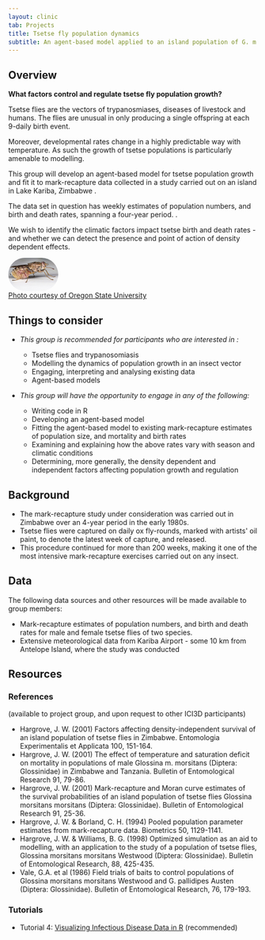 ```yaml
---
layout: clinic
tab: Projects
title: Tsetse fly population dynamics
subtitle: An agent-based model applied to an island population of G. m. morsitans
---
```


## Overview

<div class='container'>
<div class='row'>
  <div class="col-lg-8">
      <p><b>What factors control and regulate tsetse fly population growth?</b></p>
      <p> Tsetse flies are the vectors of trypanosmiases, diseases of livestock and humans. The flies are unusual in only producing a single offspring at each 9-daily birth event.</p>
      <p> Moreover, developmental rates change in a highly predictable way with temperature. As such the growth of tsetse populations is particularly amenable to modelling.</p>
      <p> This group will develop an agent-based model for tsetse population growth and fit it to mark-recapture data collected in a study carried out on an island in Lake Kariba, Zimbabwe .</p>
      <p> The data set in question has weekly estimates of population numbers, and birth and death rates, spanning a four-year period.  .</p>
      <p> We wish to identify the climatic factors impact tsetse birth and death rates - and whether we can detect the presence and point of action of density dependent effects.
  </div>
  <div class="col-lg-4">
      <img src="./tsetseOSU.jpg" alt="Tsetse Fly" title="Photo courtesy of Oregon State University"  style="margin:0px; display: block; width : 20%; border-radius: 50px" />
      <a href="https://www.flickr.com/photos/oregonstateuniversity/10040375154/in/photolist-giexJs-dteEn5-dtet98-fstqeX-dRo1dd-8UbzgF-oCDocs-zi39s-dwBgLz-7djL6s-dr7JVJ-7dgMwp-fvhuwf-d4RUJS-8on7Yc-8E1emp-3YSJr2-dr7GtW-6Vmgup-dr7whv-Bfrn5S-5KT5we-7WkSe2-BEgfNL-fnh1U4-dRo19h-dwGLHb-dr7zva-dwGMnE-dr7KLf-dr7yXa-dRhrMi-dwBgnF-dr7zTz-dwBgDH-dRo1aW-dr7K29-dr7GKC-dRhrH6-dr7y92-7WkNfg-dr7HCQ-DEij9-pPEoeU-8Mz1g-7WkRfD-dr7z5V-dRhrJV-dr7Kwq-dr7xrK">Photo courtesy of Oregon State University</a>
  </div>
</div>
</div>

<div markdown="1">

## Things to consider

- _This group is recommended for participants who are interested in :_
    - Tsetse flies and trypanosomiasis
    - Modelling the dynamics of population growth in an insect vector
    - Engaging, interpreting and analysing existing data
    - Agent-based models

- _This group will have the opportunity to engage in any of the following:_
    - Writing code in R  
    - Developing an agent-based model
    - Fitting the agent-based model to existing mark-recapture estimates of population size, and mortality and birth rates
    - Examining and explaining how the above rates vary with season and climatic conditions
    - Determining, more generally, the density dependent and independent factors affecting population growth and regulation

## Background

- The mark-recapture study under consideration was carried out in Zimbabwe over an 4-year period in the early 1980s.
- Tsetse flies were captured on daily ox fly-rounds, marked with artists' oil paint, to denote the latest week of capture, and released.
- This procedure continued for more than 200 weeks, making it one of the most intensive mark-recapture exercises carried out on any insect.

## Data

The following data sources and other resources will be made available to group members:

- Mark-recapture estimates of population numbers, and birth and death rates for male and female tsetse flies of two species.
- Extensive meteorological data from Kariba Airport - some 10 km from Antelope Island, where the study was conducted

## Resources

### References

(available to project group, and upon request to other ICI3D participants)

- Hargrove, J. W. (2001) Factors affecting density-independent survival of an island population of tsetse flies in Zimbabwe. Entomologia Experimentalis et Applicata 100, 151-164.
- Hargrove, J. W. (2001) The effect of temperature and saturation deficit on mortality in populations of male Glossina m. morsitans (Diptera: Glossinidae) in Zimbabwe and Tanzania. Bulletin of Entomological Research 91, 79-86.
- Hargrove, J. W. (2001) Mark-recapture and Moran curve estimates of the survival probabilities of an island population of tsetse flies Glossina morsitans morsitans (Diptera: Glossinidae).  Bulletin of Entomological Research 91, 25-36.
- Hargrove, J. W. & Borland, C. H. (1994) Pooled population parameter estimates from mark-recapture data.  Biometrics 50, 1129-1141.
- Hargrove, J. W. & Williams, B. G. (1998) Optimized simulation as an aid to modelling, with an application to the study of a population of tsetse flies, Glossina morsitans morsitans Westwood (Diptera: Glossinidae).  Bulletin of Entomological Research, 88, 425-435.
- Vale, G.A. et al (1986) Field trials of baits to control populations of Glossina morsitans morsitans Westwood and G. pallidipes Austen (Diptera: Glossinidae). Bulletin of Entomological Research, 76, 179-193.

### Tutorials

- Tutorial 4: [Visualizing Infectious Disease Data in R](./visualizeData) (recommended)

</div>
